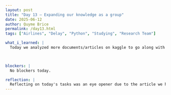 ```yaml
---
layout: post
title: "Day 13 – Expanding our knowledge as a group"
date: 2025-06-12
author: Quyme Brice
permalink: /day13.html
tags: ["Airlines", "Delay", "Python", "Studying", "Research Team"]

what_i_learned: |
  Today we analyzed more documents/articles on kaggle to go along with our project. This took some time due to many articles being about different aspects of flight delay. We are trying to look for articles that would be an asset towards our predictive model. Our predictive model is coming along still pieces we must put together. With the new article we obtained dealing we analyzing the human involvment with operating a task with machine being involved we be a big help with us.

  

blockers: |
  No blockers today.

reflection: |
  Reflecting on today's tasks was an eye opener due to the article we have to scroll through on kaggle that may talk about other apsects that may not be related to our project. This project takes time to fully excute in order to obtain the best results. So far our team have been working hard to put this project together. I see my self evolving everyday from all aspects not just coding and research. I'm becoming a better version of myself.
---
```

